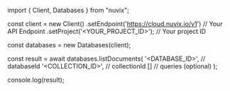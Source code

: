 import { Client, Databases } from "nuvix";

const client = new Client()
.setEndpoint('https://cloud.nuvix.io/v1') // Your API Endpoint
.setProject('<YOUR_PROJECT_ID>'); // Your project ID

const databases = new Databases(client);

const result = await databases.listDocuments(
'<DATABASE_ID>', // databaseId
'<COLLECTION_ID>', // collectionId
[] // queries (optional)
);

console.log(result);
